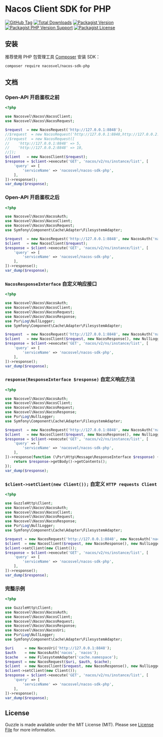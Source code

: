 # Nacos Client SDK for PHP

[![GitHub Tag](https://img.shields.io/github/v/tag/nacosvel/nacos-sdk-php)](https://github.com/nacosvel/nacos-sdk-php/tags)
[![Total Downloads](https://img.shields.io/packagist/dt/nacosvel/nacos-sdk-php?style=flat-square)](https://packagist.org/packages/nacosvel/nacos-sdk-php)
[![Packagist Version](https://img.shields.io/packagist/v/nacosvel/nacos-sdk-php)](https://packagist.org/packages/nacosvel/nacos-sdk-php)
[![Packagist PHP Version Support](https://img.shields.io/packagist/php-v/nacosvel/nacos-sdk-php)](https://github.com/nacosvel/nacos-sdk-php)
[![Packagist License](https://img.shields.io/github/license/nacosvel/nacos-sdk-php)](https://github.com/nacosvel/nacos-sdk-php)

## 安装

推荐使用 PHP 包管理工具 [Composer](https://getcomposer.org/) 安装 SDK：

```bash
composer require nacosvel/nacos-sdk-php
```

## 文档

### Open-API 开启鉴权之前

```php
<?php

use Nacosvel\Nacos\NacosClient;
use Nacosvel\Nacos\NacosRequest;

$request  = new NacosRequest('http://127.0.0.1:8848');
//$request  = new NacosRequest('http://127.0.0.1:8848,http://127.0.0.2:8848');
//$request  = new NacosRequest([
//    'http://127.0.0.1:8848' => 5,
//    'http://127.0.0.2:8848' => 10,
//]);
$client   = new NacosClient($request);
$response = $client->execute('GET', 'nacos/v2/ns/instance/list', [
    'query' => [
        'serviceName' => 'nacosvel/nacos-sdk-php',
    ],
])->response();
var_dump($response);
```

### Open-API 开启鉴权之后

```php
<?php

use Nacosvel\Nacos\NacosAuth;
use Nacosvel\Nacos\NacosClient;
use Nacosvel\Nacos\NacosRequest;
use Symfony\Component\Cache\Adapter\FilesystemAdapter;

$request  = new NacosRequest('http://127.0.0.1:8848', new NacosAuth('nacos', 'nacos'), new FilesystemAdapter('cache.namespace'));
$client   = new NacosClient($request);
$response = $client->execute('GET', 'nacos/v2/ns/instance/list', [
    'query' => [
        'serviceName' => 'nacosvel/nacos-sdk-php',
    ],
])->response();
var_dump($response);
```

### `NacosResponseInterface` 自定义响应接口

```php
<?php

use Nacosvel\Nacos\NacosAuth;
use Nacosvel\Nacos\NacosClient;
use Nacosvel\Nacos\NacosRequest;
use Nacosvel\Nacos\NacosResponse;
use Psr\Log\NullLogger;
use Symfony\Component\Cache\Adapter\FilesystemAdapter;

$request  = new NacosRequest('http://127.0.0.1:8848', new NacosAuth('nacos', 'nacos'), new FilesystemAdapter('cache.namespace'));
$client   = new NacosClient($request, new NacosResponse(), new NullLogger());
$response = $client->execute('GET', 'nacos/v2/ns/instance/list', [
    'query' => [
        'serviceName' => 'nacosvel/nacos-sdk-php',
    ],
])->response();
var_dump($response);
```

### `response(ResponseInterface $response)` 自定义响应方法

```php
<?php

use Nacosvel\Nacos\NacosAuth;
use Nacosvel\Nacos\NacosClient;
use Nacosvel\Nacos\NacosRequest;
use Nacosvel\Nacos\NacosResponse;
use Psr\Log\NullLogger;
use Symfony\Component\Cache\Adapter\FilesystemAdapter;

$request  = new NacosRequest('http://127.0.0.1:8848', new NacosAuth('nacos', 'nacos'), new FilesystemAdapter('cache.namespace'));
$client   = new NacosClient($request, new NacosResponse(), new NullLogger());
$response = $client->execute('GET', 'nacos/v2/ns/instance/list', [
    'query' => [
        'serviceName' => 'nacosvel/nacos-sdk-php',
    ],
])->response(function (\Psr\Http\Message\ResponseInterface $response) {
    return $response->getBody()->getContents();
});
var_dump($response);
```

### `$client->setClient(new Client());` 自定义 `HTTP requests Client`

```php
<?php

use GuzzleHttp\Client;
use Nacosvel\Nacos\NacosAuth;
use Nacosvel\Nacos\NacosClient;
use Nacosvel\Nacos\NacosRequest;
use Nacosvel\Nacos\NacosResponse;
use Psr\Log\NullLogger;
use Symfony\Component\Cache\Adapter\FilesystemAdapter;

$request = new NacosRequest('http://127.0.0.1:8848', new NacosAuth('nacos', 'nacos'), new FilesystemAdapter('cache.namespace'));
$client  = new NacosClient($request, new NacosResponse(), new NullLogger());
$client->setClient(new Client());
$response = $client->execute('GET', 'nacos/v2/ns/instance/list', [
    'query' => [
        'serviceName' => 'nacosvel/nacos-sdk-php',
    ],
])->response();
var_dump($response);
```

### 完整示例

```php
<?php

use GuzzleHttp\Client;
use Nacosvel\Nacos\NacosAuth;
use Nacosvel\Nacos\NacosClient;
use Nacosvel\Nacos\NacosRequest;
use Nacosvel\Nacos\NacosResponse;
use Nacosvel\Nacos\NacosUri;
use Psr\Log\NullLogger;
use Symfony\Component\Cache\Adapter\FilesystemAdapter;

$uri     = new NacosUri('http://127.0.0.1:8848');
$auth    = new NacosAuth('nacos', 'nacos');
$cache   = new FilesystemAdapter('cache.namespace');
$request = new NacosRequest($uri, $auth, $cache);
$client  = new NacosClient($request, new NacosResponse(), new NullLogger());
$client->setClient(new Client());
$response = $client->execute('GET', 'nacos/v2/ns/instance/list', [
    'query' => [
        'serviceName' => 'nacosvel/nacos-sdk-php',
    ],
])->response();
var_dump($response);
```

## License

Guzzle is made available under the MIT License (MIT). Please see [License File](LICENSE) for more information.
